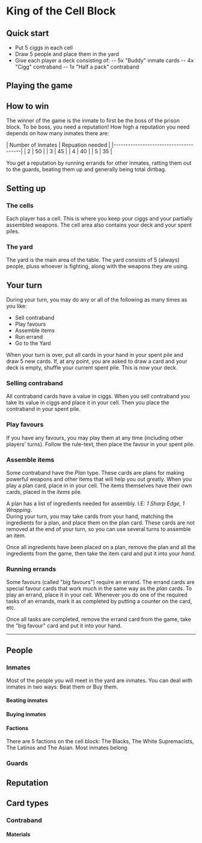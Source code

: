 # King of the Cell Block

## Quick start
- Put 5 ciggs in each cell
- Draw 5 people and place them in the yard
- Give each player a deck consisting of:
-- 5x "Buddy" inmate cards
-- 4x "Cigg" contraband
-- 1x "Half a pack" contraband

## Playing the game

## How to win
The winner of the game is the inmate to first be the boss of the prison block.
To be boss, you need a reputation! How high a reputation you need depends on how many inmates there are:

| Number of Inmates  | Repuation needed | 
|---------------------------------------|
| 2 | 50 | 
| 3 | 45 | 
| 4 | 40 | 
| 5 | 35 | 

You get a reputation by running errands for other inmates, ratting them out to the guards, beating them up and generally being total dirtbag.   


## Setting up

### The cells
Each player has a cell. This is where you keep your ciggs and your partially assembled weapons. 
The cell area also contains your deck and your spent piles.

### The yard
The yard is the main area of the table. The yard consists of 5 (always) people, pluss whoever is fighting, along with the weapons they are using. 

## Your turn
During your turn, you may do any or all of the following as many times as you like:
- Sell contraband
- Play favours
- Assemble items
- Run errand
- Go to the Yard
 
When your turn is over, put all cards in your hand in your spent pile and draw 5 new cards. 
If, at any point, you are asked to draw a card and your deck is empty, shuffle your current spent pile. This is now your deck. 

### Selling contraband
All contraband cards have a value in ciggs.
When you sell contraband you take its value in ciggs and place it in your cell. Then you place the contraband in your spent pile.

### Play favours
If you have any favours, you may play them at any time (including other players' turns). 
Follow the rule-text, then place the favour in your spent pile. 



### Assemble items
Some contraband have the _Plan_ type. These cards are plans for making powerful weapons and other items that will help you out greatly.
When you play a plan card, place in in your cell. The items themselves have their own cards, placed in the _items_ pile. 

A plan has a list of ingredients needed for assembly. I.E: _1 Sharp Edge, 1 Wrapping_.  
During your turn, you may take cards from your hand, matching the ingredients for a plan, and place them on the plan card. 
These cards are not removed at the end of your turn, so you can use several turns to assemble an item. 

Once all ingredients have been placed on a plan, remove the plan and all the ingredients from the game, then take the item card and put it into your _hand_.

### Running errands
Some favours (called "big favours") require an errand. The errand cards are special favour cards that work much in the 
same way as the _plan_ cards. To play an errand, place it in your cell. Whenever you do one of the required tasks of an errands, 
mark it as completed by putting a counter on the card, etc. 

Once all tasks are completed, remove the errand card from the game, take the "big favour" card and put it into your hand.

----

## People


### Inmates
Most of the people you will meet in the yard are inmates. You can deal with inmates in two ways: Beat them or Buy them.
#### Beating inmates

#### Buying inmates

#### Factions

There are 5 factions on the cell block: The Blacks, The White Supremacists, The Latinos and The Asian. Most inmates belong    

### Guards

## Reputation

## Card types

### Contraband

#### Materials



